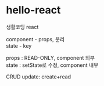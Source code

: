 # hello-react
생활코딩 react

component - props, 분리<br>
state - key<br>

props : READ-ONLY, component 외부<br>
state : setState로 수정, component 내부<br>

CRUD
update: create+read
